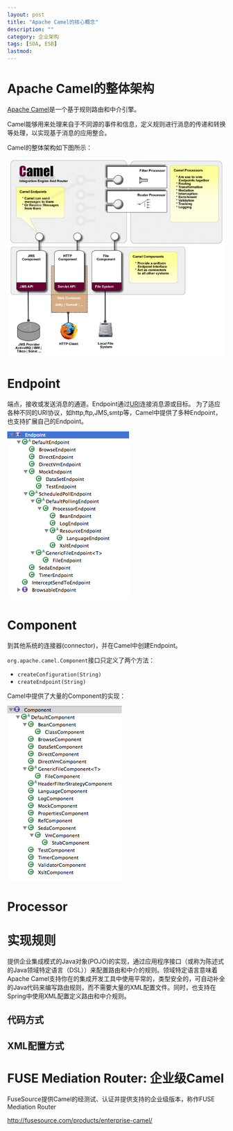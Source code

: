 ```yaml
---
layout: post
title: "Apache Camel的核心概念"
description: ""
category: 企业架构
tags: [SOA, ESB]
lastmod: 
---
```


# Apache Camel的整体架构

[Apache Camel](http://camel.apache.org/)是一个基于规则路由和中介引擎。

Camel能够用来处理来自于不同源的事件和信息，定义规则进行消息的传递和转换等处理，以实现基于消息的应用整合。

Camel的整体架构如下图所示：

![](/images/camel/camel-architecture.png)


# Endpoint

端点，接收或发送消息的通道。Endpoint通过[URI](http://zh.wikipedia.org/wiki/%E7%BB%9F%E4%B8%80%E8%B5%84%E6%BA%90%E6%A0%87%E5%BF%97%E7%AC%A6)连接消息源或目标。
为了适应各种不同的URI协议，如http,ftp,JMS,smtp等，Camel中提供了多种Endpoint，也支持扩展自己的Endpoint。

![](/images/camel/endpoints.png)


# Component

到其他系统的连接器(connector)，并在Camel中创建Endpoint。

`org.apache.camel.Component`接口只定义了两个方法：

- `createConfiguration(String)`
- `createEndpoint(String)`

Camel中提供了大量的Component的实现：

![](/images/camel/components.png)


# Processor

# 

# 实现规则


提供企业集成模式的Java对象(POJO)的实现，通过应用程序接口（或称为陈述式的Java领域特定语言（DSL））来配置路由和中介的规则。领域特定语言意味着Apache Camel支持你在的集成开发工具中使用平常的，类型安全的，可自动补全的Java代码来编写路由规则，而不需要大量的XML配置文件。同时，也支持在Spring中使用XML配置定义路由和中介规则。

## 代码方式

## XML配置方式

# FUSE Mediation Router: 企业级Camel

 FuseSource提供Camel的经测试、认证并提供支持的企业级版本，称作FUSE Mediation Router

 http://fusesource.com/products/enterprise-camel/